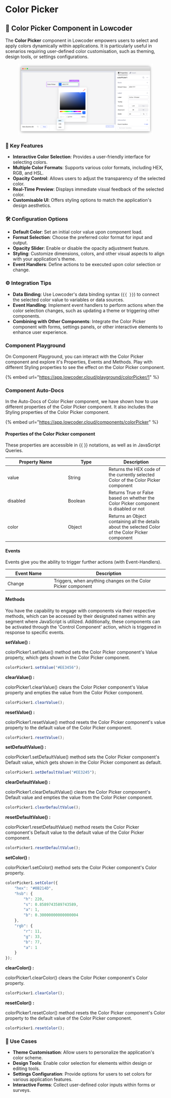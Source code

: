 # Color Picker

## 🎨 Color Picker Component in Lowcoder

The **Color Picker** component in Lowcoder empowers users to select and apply colors dynamically within applications. It is particularly useful in scenarios requiring user-defined color customisation, such as theming, design tools, or settings configurations.

<figure><img src="../../../../.gitbook/assets/frame_generic_light (15).png" alt=""><figcaption></figcaption></figure>

### 🔧 Key Features

* **Interactive Color Selection**: Provides a user-friendly interface for selecting colors.
* **Multiple Color Formats**: Supports various color formats, including HEX, RGB, and HSL.
* **Opacity Control**: Allows users to adjust the transparency of the selected color.
* **Real-Time Preview**: Displays immediate visual feedback of the selected color.
* **Customisable UI**: Offers styling options to match the application's design aesthetics.

### 🛠 Configuration Options

* **Default Color**: Set an initial color value upon component load.
* **Format Selection**: Choose the preferred color format for input and output.
* **Opacity Slider**: Enable or disable the opacity adjustment feature.
* **Styling**: Customize dimensions, colors, and other visual aspects to align with your application's theme.
* **Event Handlers**: Define actions to be executed upon color selection or change.

### ⚙️ Integration Tips

* **Data Binding**: Use Lowcoder's data binding syntax (`{{ }}`) to connect the selected color value to variables or data sources.
* **Event Handling**: Implement event handlers to perform actions when the color selection changes, such as updating a theme or triggering other components.
* **Combining with Other Components**: Integrate the Color Picker component with forms, settings panels, or other interactive elements to enhance user experience.

### Component Playground

On Component Playground, you can interact with the Color Picker component and explore it's Properties, Events and Methods. Play with different Styling properties to see the effect on the Color Picker component.

{% embed url="https://app.lowcoder.cloud/playground/colorPicker/1" %}

### Component Auto-Docs

In the Auto-Docs of Color Picker component, we have shown how to use different properties of the Color Picker component. It also includes the Styling properties of the Color Picker component.

{% embed url="https://app.lowcoder.cloud/components/colorPicker" %}

#### Properties of the Color Picker component <a href="#properties-of-the-table" id="properties-of-the-table"></a>

These properties are accessible in \{{ \}} notations, as well as in JavaScript Queries.

<table><thead><tr><th width="175.97265625">Property Name</th><th width="114.05859375">Type</th><th>Description</th></tr></thead><tbody><tr><td>value</td><td>String</td><td>Returns the HEX code of the currently selected Color of the Color Picker component</td></tr><tr><td>disabled</td><td>Boolean</td><td>Returns True or False based on whether the Color Picker component is disabled or not</td></tr><tr><td>color</td><td>Object</td><td>Returns an Object containing all the details about the selected Color of the Color Picker component</td></tr></tbody></table>

#### Events <a href="#events" id="events"></a>

Events give you the ability to trigger further actions (with Event-Handlers).

<table><thead><tr><th width="166.04296875">Event Name</th><th width="458.8515625">Description</th></tr></thead><tbody><tr><td>Change</td><td>Triggers, when anything changes on the Color Picker component</td></tr></tbody></table>

#### Methods <a href="#methods" id="methods"></a>

You have the capability to engage with components via their respective methods, which can be accessed by their designated names within any segment where JavaScript is utilized. Additionally, these components can be activated through the 'Control Component' action, which is triggered in response to specific events.

**setValue() :**&#x20;

colorPicker1.setValue() method sets the Color Picker component's Value property, which gets shown in the Color Picker component.

```javascript
colorPicker1.setValue("#EE3456");
```

**clearValue() :**&#x20;

colorPicker1.clearValue() clears the Color Picker component's Value property and empties the value from the Color Picker component.

```javascript
colorPicker1.clearValue();
```

**resetValue() :**&#x20;

colorPicker1.resetValue()  method resets the Color Picker component's value property to the default value of the Color Picker component.

```javascript
colorPicker1.resetValue();
```

**setDefaultValue() :**&#x20;

colorPicker1.setDefaultValue() method sets the Color Picker component's Default value, which gets shown in the Color Picker component as default.

```javascript
colorPicker1.setDefaultValue("#EE3245");
```

**clearDefaultValue() :**&#x20;

colorPicker1.clearDefaultValue() clears the Color Picker component's Default value and empties the value from the Color Picker component.

```javascript
colorPicker1.clearDefaultValue();
```

**resetDefaultValue() :**&#x20;

colorPicker1.resetDefaultValue()  method resets the Color Picker component's Default value to the default value of the Color Picker component.

```javascript
colorPicker1.resetDefaultValue();
```

**setColor() :**&#x20;

colorPicker1.setColor() method sets the Color Picker component's Color property.

```javascript
colorPicker1.setColor({
    "hex": "#0B214D",
    "hsb": {
        "h": 220,
        "s": 0.8589743589743589,
        "a": 1,
        "b": 0.30000000000000004
    },
    "rgb": {
        "r": 11,
        "g": 33,
        "b": 77,
        "a": 1
    }
});
```

**clearColor() :**&#x20;

colorPicker1.clearColor() clears the Color Picker component's Color property.

```javascript
colorPicker1.clearColor();
```

**resetColor() :**&#x20;

colorPicker1.resetColor()  method resets the Color Picker component's Color property to the default value of the Color Picker component.

```javascript
colorPicker1.resetColor();
```

### 📌 Use Cases

* **Theme Customisation**: Allow users to personalize the application's color scheme.
* **Design Tools**: Enable color selection for elements within design or editing tools.
* **Settings Configuration**: Provide options for users to set colors for various application features.
* **Interactive Forms**: Collect user-defined color inputs within forms or surveys.
